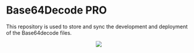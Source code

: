 # Base64Decode PRO
This repository is used to store and sync the development and deployment of the Base64decode files. 


<p align="center" width="100%">
    <img src="https://i.stack.imgur.com/RJj4x.png">
   
</p>

